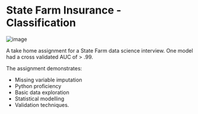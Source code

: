 # State Farm Insurance - Classification

![image](https://res.cloudinary.com/quotellc/image/upload/insurance-site-images/aiorg-live/d0c8ef6b-statefarm.png) 

A take home assignment for a State Farm data science interview. 
One model had a cross validated AUC of > .99. 

The assignment demonstrates:


* Missing variable imputation
* Python proficiency
* Basic data exploration
* Statistical modelling
* Validation techniques.

